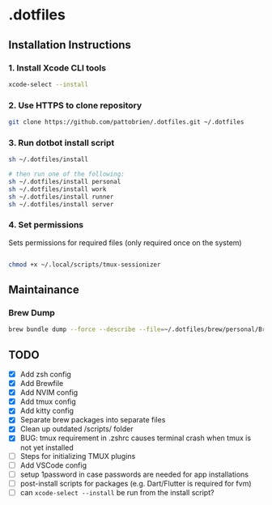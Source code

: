 # .dotfiles

## Installation Instructions

### 1. Install Xcode CLI tools

```sh
xcode-select --install
```

### 2. Use HTTPS to clone repository

```sh
git clone https://github.com/pattobrien/.dotfiles.git ~/.dotfiles
```

### 3. Run dotbot install script

```sh
sh ~/.dotfiles/install

# then run one of the following:
sh ~/.dotfiles/install personal
sh ~/.dotfiles/install work
sh ~/.dotfiles/install runner
sh ~/.dotfiles/install server
```

### 4. Set permissions

Sets permissions for required files (only required once on the system)

```sh

chmod +x ~/.local/scripts/tmux-sessionizer
```

## Maintainance

### Brew Dump

```sh
brew bundle dump --force --describe --file=~/.dotfiles/brew/personal/Brewfile
```

## TODO

- [x] Add zsh config
- [x] Add Brewfile
- [x] Add NVIM config
- [x] Add tmux config
- [x] Add kitty config
- [x] Separate brew packages into separate files
- [x] Clean up outdated /scripts/ folder
- [x] BUG: tmux requirement in .zshrc causes terminal crash when tmux is not yet installed
- [ ] Steps for initializing TMUX plugins
- [ ] Add VSCode config
- [ ] setup 1password in case passwords are needed for app installations
- [ ] post-install scripts for packages (e.g. Dart/Flutter is required for fvm)
- [ ] can `xcode-select --install` be run from the install script?
